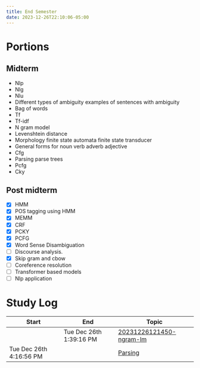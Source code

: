 ```yaml
---
title: End Semester
date: 2023-12-26T22:10:06-05:00
---
```


# Portions
## Midterm
-  Nlp 
-  Nlg 
-  Nlu
-  Different types of ambiguity examples of sentences with ambiguity 
-  Bag of words
-  Tf 
-  Tf-idf 
-  N gram model 
-  Levenshtein distance 
-  Morphology finite state automata finite state transducer 
-  General forms for noun verb adverb adjective 
-  Cfg 
-  Parsing parse trees 
-  Pcfg 
-  Cky 

## Post midterm
- [x] HMM
- [x] POS tagging using HMM
- [x] MEMM
- [x] CRF
- [x] PCKY
- [x] PCFG
- [x] Word Sense Disambiguation
- [ ] Discourse analysis.
- [x] Skip gram and cbow
- [ ] Coreference resolution
- [ ] Transformer based models
- [ ] Nlp application

# Study Log

| Start                   | End                     | Topic                                   |
| ----------------------- | ----------------------- | --------------------------------------- |
|                         | Tue Dec 26th 1:39:16 PM | [20231226121450-ngram-lm](20231226121450-ngram-lm.md)             |
| Tue Dec 26th 4:16:56 PM |                         | [Parsing](20231226161713-nlp-parsing%5C) |
